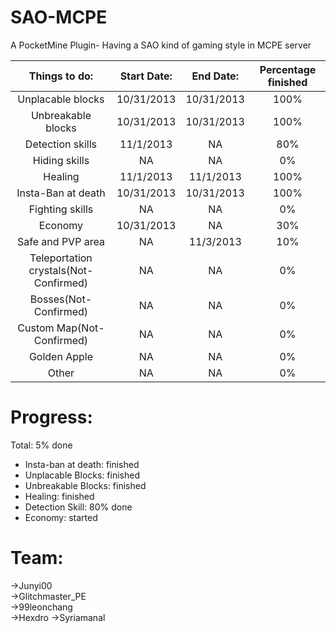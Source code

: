 SAO-MCPE
========

A PocketMine Plugin- Having a SAO kind of gaming style in MCPE server

|Things to do: | Start Date: | End Date: | Percentage finished |
| :---: | :---: | :---: | :---:|
|Unplacable blocks | 10/31/2013 | 10/31/2013 | 100% |
|Unbreakable blocks | 10/31/2013 | 10/31/2013 | 100% |
|Detection skills | 11/1/2013 | NA | 80% |
|Hiding skills | NA | NA | 0% |
|Healing | 11/1/2013 | 11/1/2013 | 100% |
|Insta-Ban at death | 10/31/2013 | 10/31/2013 | 100% |
|Fighting skills | NA | NA | 0% |
|Economy | 10/31/2013 | NA | 30% |
|Safe and PVP area | NA | 11/3/2013 | 10% |
|Teleportation crystals(Not-Confirmed) | NA | NA | 0% |
|Bosses(Not-Confirmed) | NA | NA | 0% |
|Custom Map(Not-Confirmed) | NA | NA | 0% |
|Golden Apple| NA | NA | 0% |
|Other | NA | NA | 0% |
    
Progress:
========

Total: 5% done
 - Insta-ban at death: finished   
 - Unplacable Blocks: finished   
 - Unbreakable Blocks: finished   
 - Healing: finished   
 - Detection Skill: 80% done 
 - Economy: started   

    
Team:
====
->Junyi00           
->Glitchmaster_PE     
->99leonchang       
->Hexdro
->Syriamanal
